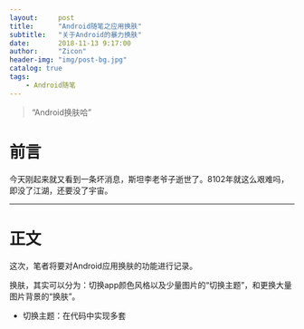 ```yaml
---
layout:     post
title:      "Android随笔之应用换肤"
subtitle:   "关于Android的暴力换肤"
date:       2018-11-13 9:17:00
author:     "Zicon"
header-img: "img/post-bg.jpg"
catalog: true
tags:
    - Android随笔
---
```


> “Android换肤哈”


# 前言

今天刚起来就又看到一条坏消息，斯坦李老爷子逝世了。8102年就这么艰难吗，即没了江湖，还要没了宇宙。

---

# 正文

这次，笔者将要对Android应用换肤的功能进行记录。

换肤，其实可以分为：切换app颜色风格以及少量图片的“切换主题”，和更换大量图片背景的“换肤”。

 - 切换主题：在代码中实现多套<style>主题，然后通过setTheme(int id)进行切换
 - 换肤：打包皮肤包，解析文件对相关文件进行更换
 
 大家想更详细了解，推荐[Android 主题切换](https://blog.csdn.net/utomi/article/details/72898180)

 而笔者本次打算记录下来的是一个暴力切换方法，主要是应用仅仅需要两套主题的对比，以及相关资源文件不多，所以才出此下策，如果想更好的实现换肤并且减少资源大小，最好还是使用框架。
 
 **第一步**
 
 在应用中放入两个主题的图片资源，并且对一些控件的selector.xml文件也创建两份。
 
 **第二步**
 
 新建换肤的类，在类里面实现view设置背景或者selector效果。例如：
 
 ```
 public void decorateRL(Context context, View view, TextView textView) {
        if (主题一) {
			textView.setTextColor(context.getResources().getColor(R.color.主题一_color));
            view.setBackgroundResource(R.drawable.主题一.switch_bg_selector);
        } else {
			textView.setTextColor(context.getResources().getColor(R.color.主题二_color));
            view.setBackgroundResource(R.drawable.主题二.switch_bg_selector);
        }
    }
 ```
 
 **第三步**
 
 在控件初始化或调用时，对其进行换肤操作。当然，如果是对于自定义的控件，可以在自定义类里增加一个设置资源的方法，然后在换肤类中对齐进行调用。
 
---

# 后记
好了，这次主要是记录下自己在进行Android开发时换肤的实现方式。本来想同时记录一些换肤框架的，最近心态有点不好，就到这里结束吧。
